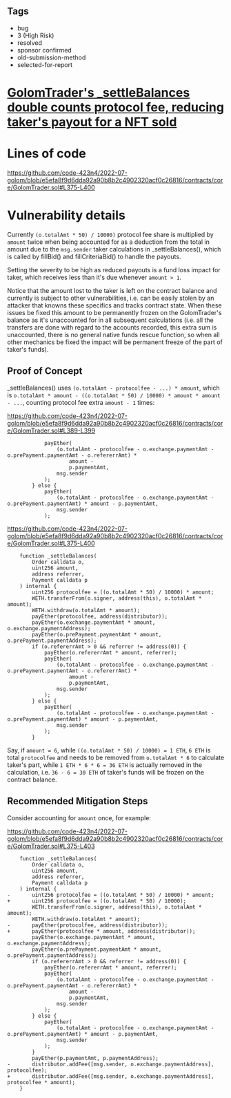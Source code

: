 ## Tags

- bug
- 3 (High Risk)
- resolved
- sponsor confirmed
- old-submission-method
- selected-for-report

# [GolomTrader's _settleBalances double counts protocol fee, reducing taker's payout for a NFT sold](https://github.com/code-423n4/2022-07-golom-findings/issues/240) 

# Lines of code

https://github.com/code-423n4/2022-07-golom/blob/e5efa8f9d6dda92a90b8b2c4902320acf0c26816/contracts/core/GolomTrader.sol#L375-L400


# Vulnerability details

Currently `(o.totalAmt * 50) / 10000)` protocol fee share is multiplied by `amount` twice when being accounted for as a deduction from the total in amount due to the `msg.sender` taker calculations in _settleBalances(), which is called by fillBid() and fillCriteriaBid() to handle the payouts.

Setting the severity to be high as reduced payouts is a fund loss impact for taker, which receives less than it's due whenever `amount > 1`.

Notice that the amount lost to the taker is left on the contract balance and currently is subject to other vulnerabilities, i.e. can be easily stolen by an attacker that knowns these specifics and tracks contract state. When these issues be fixed this amount to be permanently frozen on the GolomTrader's balance as it's unaccounted for in all subsequent calculations (i.e. all the transfers are done with regard to the accounts recorded, this extra sum is unaccounted, there is no general native funds rescue function, so when all other mechanics be fixed the impact will be permanent freeze of the part of taker's funds).

## Proof of Concept

_settleBalances() uses `(o.totalAmt - protocolfee - ...) * amount`, which is `o.totalAmt * amount - ((o.totalAmt * 50) / 10000) * amount * amount - ...`, counting protocol fee extra `amount - 1` times:

https://github.com/code-423n4/2022-07-golom/blob/e5efa8f9d6dda92a90b8b2c4902320acf0c26816/contracts/core/GolomTrader.sol#L389-L399

```solidity
            payEther(
                (o.totalAmt - protocolfee - o.exchange.paymentAmt - o.prePayment.paymentAmt - o.refererrAmt) *
                    amount -
                    p.paymentAmt,
                msg.sender
            );
        } else {
            payEther(
                (o.totalAmt - protocolfee - o.exchange.paymentAmt - o.prePayment.paymentAmt) * amount - p.paymentAmt,
                msg.sender
            );
```

https://github.com/code-423n4/2022-07-golom/blob/e5efa8f9d6dda92a90b8b2c4902320acf0c26816/contracts/core/GolomTrader.sol#L375-L400

```solidity
    function _settleBalances(
        Order calldata o,
        uint256 amount,
        address referrer,
        Payment calldata p
    ) internal {
        uint256 protocolfee = ((o.totalAmt * 50) / 10000) * amount;
        WETH.transferFrom(o.signer, address(this), o.totalAmt * amount);
        WETH.withdraw(o.totalAmt * amount);
        payEther(protocolfee, address(distributor));
        payEther(o.exchange.paymentAmt * amount, o.exchange.paymentAddress);
        payEther(o.prePayment.paymentAmt * amount, o.prePayment.paymentAddress);
        if (o.refererrAmt > 0 && referrer != address(0)) {
            payEther(o.refererrAmt * amount, referrer);
            payEther(
                (o.totalAmt - protocolfee - o.exchange.paymentAmt - o.prePayment.paymentAmt - o.refererrAmt) *
                    amount -
                    p.paymentAmt,
                msg.sender
            );
        } else {
            payEther(
                (o.totalAmt - protocolfee - o.exchange.paymentAmt - o.prePayment.paymentAmt) * amount - p.paymentAmt,
                msg.sender
            );
        }
```

Say, if `amount = 6`, while `((o.totalAmt * 50) / 10000) = 1 ETH`, `6 ETH` is total `protocolfee` and needs to be removed from `o.totalAmt * 6` to calculate taker's part, while `1 ETH * 6 * 6 = 36 ETH` is actually removed in the calculation, i.e. `36 - 6 = 30 ETH` of taker's funds will be frozen on the contract balance.

## Recommended Mitigation Steps

Consider accounting for `amount` once, for example:

https://github.com/code-423n4/2022-07-golom/blob/e5efa8f9d6dda92a90b8b2c4902320acf0c26816/contracts/core/GolomTrader.sol#L375-L403

```solidity
    function _settleBalances(
        Order calldata o,
        uint256 amount,
        address referrer,
        Payment calldata p
    ) internal {
-       uint256 protocolfee = ((o.totalAmt * 50) / 10000) * amount;
+       uint256 protocolfee = ((o.totalAmt * 50) / 10000);
        WETH.transferFrom(o.signer, address(this), o.totalAmt * amount);
        WETH.withdraw(o.totalAmt * amount);
-       payEther(protocolfee, address(distributor));
+       payEther(protocolfee * amount, address(distributor));
        payEther(o.exchange.paymentAmt * amount, o.exchange.paymentAddress);
        payEther(o.prePayment.paymentAmt * amount, o.prePayment.paymentAddress);
        if (o.refererrAmt > 0 && referrer != address(0)) {
            payEther(o.refererrAmt * amount, referrer);
            payEther(
                (o.totalAmt - protocolfee - o.exchange.paymentAmt - o.prePayment.paymentAmt - o.refererrAmt) *
                    amount -
                    p.paymentAmt,
                msg.sender
            );
        } else {
            payEther(
                (o.totalAmt - protocolfee - o.exchange.paymentAmt - o.prePayment.paymentAmt) * amount - p.paymentAmt,
                msg.sender
            );
        }
        payEther(p.paymentAmt, p.paymentAddress);
-       distributor.addFee([msg.sender, o.exchange.paymentAddress], protocolfee);
+       distributor.addFee([msg.sender, o.exchange.paymentAddress], protocolfee * amount);
    }
```

